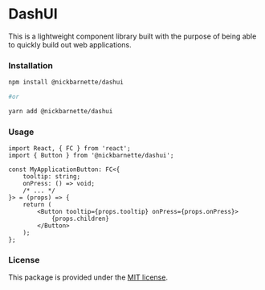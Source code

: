 # DashUI

This is a lightweight component library built with the purpose of being able to quickly build out web applications.

### Installation

```sh
npm install @nickbarnette/dashui

#or

yarn add @nickbarnette/dashui
```

### Usage

```tsx
import React, { FC } from 'react';
import { Button } from '@nickbarnette/dashui';

const MyApplicationButton: FC<{
	tooltip: string;
	onPress: () => void;
	/* ... */
}> = (props) => {
	return (
		<Button tooltip={props.tooltip} onPress={props.onPress}>
			{props.children}
		</Button>
	);
};
```

### License

This package is provided under the [MIT license](https://github.com/nicholasbarnette/DashUI/blob/master/LICENSE).

